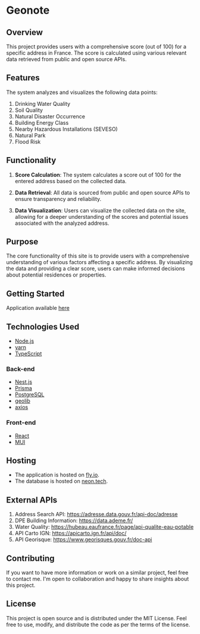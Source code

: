 # Geonote

## Overview

This project provides users with a comprehensive score (out of 100) for a specific address in France. The score is calculated using various relevant data retrieved from public and open source APIs. 

## Features

The system analyzes and visualizes the following data points:

1. Drinking Water Quality
2. Soil Quality
3. Natural Disaster Occurrence
4. Building Energy Class
5. Nearby Hazardous Installations (SEVESO)
6. Natural Park
7. Flood Risk

## Functionality

1. **Score Calculation**: The system calculates a score out of 100 for the entered address based on the collected data.

2. **Data Retrieval**: All data is sourced from public and open source APIs to ensure transparency and reliability.

3. **Data Visualization**: Users can visualize the collected data on the site, allowing for a deeper understanding of the scores and potential issues associated with the analyzed address.

## Purpose

The core functionality of this site is to provide users with a comprehensive understanding of various factors affecting a specific address. By visualizing the data and providing a clear score, users can make informed decisions about potential residences or properties.

## Getting Started
Application available [here](https://geonote.fly.dev)

## Technologies Used

- [Node.js](https://nodejs.org/)
- [yarn](https://yarnpkg.com/)
- [TypeScript](https://www.typescriptlang.org/)

### Back-end
- [Nest.js](https://nestjs.com/) 
- [Prisma](https://www.prisma.io/)
- [PostgreSQL](https://www.postgresql.org/)
- [geolib](https://github.com/manuelbieh/geolib)
- [axios](https://axios-http.com/)

### Front-end
- [React](https://react.dev/)
- [MUI](https://mui.com/)

## Hosting

- The application is hosted on [fly.io](https://fly.io/).
- The database is hosted on [neon.tech](https://neon.tech/).

## External APIs

1. Address Search API: https://adresse.data.gouv.fr/api-doc/adresse
2. DPE Building Information: https://data.ademe.fr/
3. Water Quality: https://hubeau.eaufrance.fr/page/api-qualite-eau-potable
4. API Carto IGN: https://apicarto.ign.fr/api/doc/
5. API Georisque: https://www.georisques.gouv.fr/doc-api

## Contributing

If you want to have more information or work on a similar project, feel free to contact me. I'm open to collaboration and happy to share insights about this project.

## License

This project is open source and is distributed under the MIT License. Feel free to use, modify, and distribute the code as per the terms of the license.